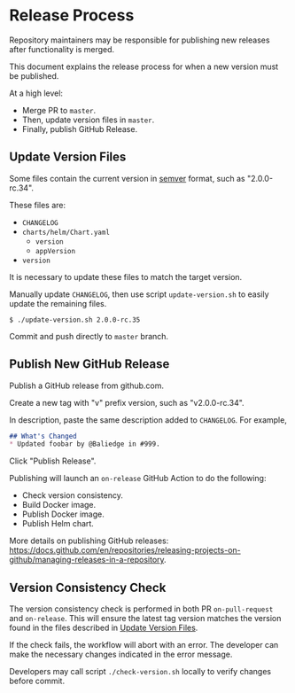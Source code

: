 # Release Process
Repository maintainers may be responsible for publishing new releases after
functionality is merged.

This document explains the release process for when a new version must be
published.

At a high level:
* Merge PR to `master`.
* Then, update version files in `master`.
* Finally, publish GitHub Release.

## Update Version Files
Some files contain the current version in [semver](https://semver.org/) format,
such as "2.0.0-rc.34".

These files are:
* `CHANGELOG`
* `charts/helm/Chart.yaml`
   * `version`
   * `appVersion`
* `version`

It is necessary to update these files to match the target version.

Manually update `CHANGELOG`, then use script `update-version.sh` to easily
update the remaining files.

```
$ ./update-version.sh 2.0.0-rc.35
```

Commit and push directly to `master` branch.

## Publish New GitHub Release
Publish a GitHub release from github.com.

Create a new tag with "v" prefix version, such as "v2.0.0-rc.34".

In description, paste the same description added to `CHANGELOG`.  For example,

```markdown
## What's Changed
* Updated foobar by @Baliedge in #999.
```

Click "Publish Release".

Publishing will launch an `on-release` GitHub Action to do the following:
* Check version consistency.
* Build Docker image.
* Publish Docker image.
* Publish Helm chart.

More details on publishing GitHub releases:
https://docs.github.com/en/repositories/releasing-projects-on-github/managing-releases-in-a-repository.

## Version Consistency Check
The version consistency check is performed in both PR `on-pull-request` and
`on-release`.  This will ensure the latest tag version matches the version
found in the files described in [Update Version Files](#update-version-files).

If the check fails, the workflow will abort with an error.  The developer can
make the necessary changes indicated in the error message.

Developers may call script `./check-version.sh` locally to verify changes
before commit.
